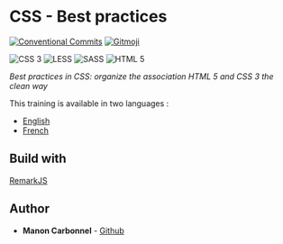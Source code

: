 # CSS - Best practices

[![Conventional Commits](https://img.shields.io/badge/Conventional%20Commits-1.0.0-yellow)](https://conventionalcommits.org)
[![Gitmoji](https://img.shields.io/badge/gitmoji-%20😜%20😍-FFDD67)](https://gitmoji.carloscuesta.me/)

![CSS 3](https://img.shields.io/badge/css-3-1C73B9)
![LESS](https://img.shields.io/badge/less-2.7-264D7F)
![SASS](https://img.shields.io/badge/sass-1.27-CE679A)
![HTML 5](https://img.shields.io/badge/html-5-E44D25)

*Best practices in CSS: organize the association HTML 5 and CSS 3 the clean way*

This training is available in two languages :

- [English](en/README.md)
- [French](fr/README.md)

## Build with

[RemarkJS](https://github.com/gnab/remark)

## Author

* **Manon Carbonnel** - [Github](https://github.com/manoncarbonnel)
